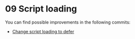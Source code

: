 # 09 Script loading

You can find possible improvements in the following commits:

 - [Change script loading to defer](https://github.com/stefanjudis/webperf-101-workshop-final/commit/5ab7fe6e469a87da12da34951f4d804fb0efdb71)